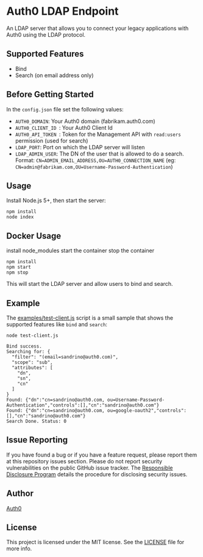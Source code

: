 # Auth0 LDAP Endpoint

An LDAP server that allows you to connect your legacy applications with Auth0 using the LDAP protocol.

## Supported Features

* Bind
* Search (on email address only)

## Before Getting Started

In the `config.json` file set the following values:

 - `AUTH0_DOMAIN`: Your Auth0 domain (fabrikam.auth0.com)
 - `AUTH0_CLIENT_ID `: Your Auth0 Client Id
 - `AUTH0_API_TOKEN `: Token for the Management API with `read:users` permission (used for search)
 - `LDAP_PORT`: Port on which the LDAP server will listen
 - `LDAP_ADMIN_USER`: The DN of the user that is allowed to do a search. Format: `CN=ADMIN_EMAIL_ADDRESS,OU=AUTH0_CONNECTION_NAME` (eg: `CN=admin@fabrikam.com,OU=Username-Password-Authentication`)

## Usage

Install Node.js 5+, then start the server:

```
npm install
node index
```
## Docker Usage

install node_modules
start the container
stop the container

```
npm install
npm start
npm stop

```



This will start the LDAP server and allow users to bind and search.

## Example

The [examples/test-client.js](examples/test-client.js) script is a small sample that shows the supported features like `bind` and `search`:

```
node test-client.js

Bind success.
Searching for: {
  "filter": "(email=sandrino@auth0.com)",
  "scope": "sub",
  "attributes": [
    "dn",
    "sn",
    "cn"
  ]
}
Found: {"dn":"cn=sandrino@auth0.com, ou=Username-Password-Authentication","controls":[],"cn":"sandrino@auth0.com"}
Found: {"dn":"cn=sandrino@auth0.com, ou=google-oauth2","controls":[],"cn":"sandrino@auth0.com"}
Search Done. Status: 0
```

## Issue Reporting

If you have found a bug or if you have a feature request, please report them at this repository issues section. Please do not report security vulnerabilities on the public GitHub issue tracker. The [Responsible Disclosure Program](https://auth0.com/whitehat) details the procedure for disclosing security issues.

## Author

[Auth0](auth0.com)

## License

This project is licensed under the MIT license. See the [LICENSE](LICENSE) file for more info.
